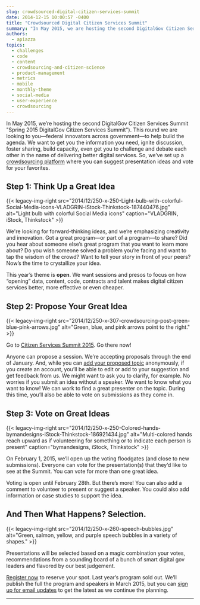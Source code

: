 ```yaml
---
slug: crowdsourced-digital-citizen-services-summit
date: 2014-12-15 10:00:57 -0400
title: "Crowdsourced Digital Citizen Services Summit"
summary: "In May 2015, we are hosting the second DigitalGov Citizen Services Summit. This round we are looking to you&mdash;federal innovators across government&mdash;to help build the agenda."
authors:
  - apiazza
topics:
  - challenges
  - code
  - content
  - crowdsourcing-and-citizen-science
  - product-management
  - metrics
  - mobile
  - monthly-theme
  - social-media
  - user-experience
  - crowdsourcing
---
```


In May 2015, we’re hosting the second DigitalGov Citizen Services Summit "Spring 2015 DigitalGov Citizen Services Summit"). This round we are looking to you—federal innovators across government—to help build the agenda. We want to get you the information you need, ignite discussion, foster sharing, build capacity, even get you to challenge and debate each other in the name of delivering better digital services. So, we’ve set up a [crowdsourcing platform](https://crowdhall.com/h/299/) where you can suggest presentation ideas and vote for your favorites.

## Step 1: Think Up a Great Idea 

{{< legacy-img-right src="2014/12/250-x-250-Light-bulb-with-colorful-Social-Media-icons-VLADGRIN-iStock-Thinkstock-187440476.jpg" alt="Light bulb with colorful Social Media icons" caption="VLADGRIN, iStock, Thinkstock" >}}

We're looking for forward-thinking ideas, and we’re emphasizing creativity and innovation. Got a great program—or part of a program—to share? Did you hear about someone else’s great program that you want to learn more about? Do you wish someone solved a problem you’re facing and want to tap the wisdom of the crowd? Want to tell your story in front of your peers? Now’s the time to crystallize your idea. ​

This year’s theme is **open**. We want sessions and presos to focus on how &#8220;opening&#8221; data, content, code, contracts and talent makes digital citizen services better, more effective or even cheaper.

## Step 2: Propose Your Great Idea

{{< legacy-img-right src="2014/12/250-x-307-crowdsourcing-post-green-blue-pink-arrows.jpg" alt="Green, blue, and pink arrows point to the right." >}}

Go to [Citizen Services Summit 2015](https://crowdhall.com/h/299/). Go there now!

Anyone can propose a session. We’re accepting proposals through the end of January. And, while you can [add your proposed topic](https://crowdhall.com/h/299/) anonymously, if you create an account, you’ll be able to edit or add to your suggestion and get feedback from us. We might want to ask you to clarify, for example. No worries if you submit an idea without a speaker. We want to know what you want to know! We can work to find a great presenter on the topic. During this time, you’ll also be able to vote on submissions as they come in.

## Step 3: Vote on Great Ideas

{{< legacy-img-right src="2014/12/250-x-250-Colored-hands-bymandesigns-iStock-Thinkstock-186921434.jpg" alt="Multi-colored hands reach upward as if volunteering for something or to indicate each person is present" caption="bymandesigns, iStock, Thinkstock" >}}

On February 1, 2015, we’ll open up the voting floodgates (and close to new submissions). Everyone can vote for the presentation(s) that they’d like to see at the Summit. You can vote for more than one great idea.

Voting is open until February 28th. But there’s more! You can also add a comment to volunteer to present or suggest a speaker. You could also add information or case studies to support the idea.

## And Then What Happens? Selection.

{{< legacy-img-right src="2014/12/250-x-260-speech-bubbles.jpg" alt="Green, salmon, yellow, and purple speech bubbles in a variety of shapes." >}}

Presentations will be selected based on a magic combination your votes, recommendations from a sounding board of a bunch of smart digital gov leaders and flavored by our best judgement.

[Register now](https://www.eventbrite.com/e/2015-spring-citizen-services-summit-registration-12671367401) to reserve your spot. Last year’s program sold out. We’ll publish the full the program and speakers in March 2015, but you can [sign up for email updates](https://public.govdelivery.com/accounts/USHOWTO/subscriber/new?topic_id=USHOWTO_45) to get the latest as we continue the planning.

---
